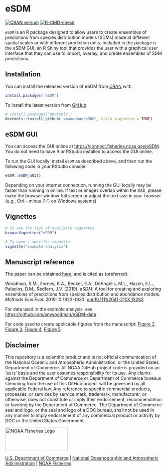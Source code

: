 
<!-- README.md is generated from README.Rmd. Please edit that file -->

# eSDM

<!-- badges: start -->

[![CRAN
version](http://www.r-pkg.org/badges/version/eSDM)](https://cran.r-project.org/package=eSDM)
[![R-CMD-check](https://github.com/smwoodman/eSDM/actions/workflows/R-CMD-check.yaml/badge.svg)](https://github.com/smwoodman/eSDM/actions/workflows/R-CMD-check.yaml)
<!-- badges: end -->

`eSDM` is an R package designed to allow users to create ensembles of
predictions from species distribution models (SDMs) made at different
spatial scales or with different prediction units. Included in the
package is the eSDM GUI, an R Shiny tool that provides the user with a
graphical user interface that they can use to import, overlay, and
create ensembles of SDM predictions.

## Installation

You can install the released version of eSDM from
[CRAN](https://CRAN.R-project.org) with:

``` r
install.packages('eSDM')
```

To install the latest version from [GitHub](https://github.com):

``` r
# install.packages('devtools')
devtools::install_github('smwoodman/eSDM', build_vignettes = TRUE)
```

## eSDM GUI

You can access the GUI online at
<https://connect.fisheries.noaa.gov/eSDM>. You do not need to have R or
RStudio installed to access the GUI online.

To run the GUI locally: install `eSDM` as described above, and then run
the following code in your RStudio console:

``` r
eSDM::eSDM_GUI()
```

Depending on your internet connection, running the GUI locally may be
faster than running in online. If text or images overlap within the GUI,
please make the browser window full screen or adjust the text size in
your browser (e.g., Ctrl - minus (‘-’) on Windows systems)

## Vignettes

``` r
# To see the list of available vignettes
browseVignettes("eSDM") 

# To open a specific vignette
vignette("example-analysis")
```

## Manuscript reference

The paper can be obtained
[here](https://doi.org/10.1111/2041-210X.13283), and is cited as
(preferred):

Woodman, S.M., Forney, K.A., Becker, E.A., DeAngelis, M.L., Hazen, E.L.,
Palacios, D.M., Redfern, J.V. (2019). *eSDM*: A tool for creating and
exploring ensembles of predictions from species distribution and
abundance models. *Methods Ecol Evol*. 2019;10:1923-1933.
<doi:10.1111/2041-210X.13283>

For data used in the example analysis, see
<https://github.com/smwoodman/eSDM-data>

For code used to create applicable figures from the manuscript: [Figure
2](https://github.com/smwoodman/eSDM/blob/master/data-raw/figure2_overlay.R),
[Figure
3](https://github.com/smwoodman/eSDM/blob/master/data-raw/figure3.R),
[Figure
4](https://github.com/smwoodman/eSDM/blob/master/data-raw/figure4.R),
[Figure
5](https://github.com/smwoodman/eSDM/blob/master/data-raw/figure5.R)

## Disclaimer

This repository is a scientific product and is not official
communication of the National Oceanic and Atmospheric Administration, or
the United States Department of Commerce. All NOAA GitHub project code
is provided on an ‘as is’ basis and the user assumes responsibility for
its use. Any claims against the Department of Commerce or Department of
Commerce bureaus stemming from the use of this GitHub project will be
governed by all applicable Federal law. Any reference to specific
commercial products, processes, or services by service mark, trademark,
manufacturer, or otherwise, does not constitute or imply their
endorsement, recommendation or favoring by the Department of Commerce.
The Department of Commerce seal and logo, or the seal and logo of a DOC
bureau, shall not be used in any manner to imply endorsement of any
commercial product or activity by DOC or the United States Government.

<img src="https://raw.githubusercontent.com/nmfs-fish-tools/nmfspalette/main/man/figures/noaa-fisheries-rgb-2line-horizontal-small.png" width="200" style="height: 75px !important;"   alt="NOAA Fisheries Logo">

[U.S. Department of Commerce](https://www.commerce.gov/) \| [National
Oceanographic and Atmospheric Administration](https://www.noaa.gov) \|
[NOAA Fisheries](https://www.fisheries.noaa.gov/)
